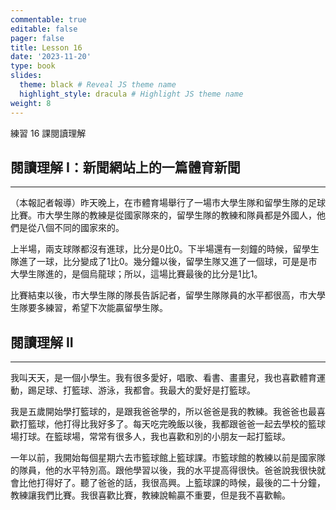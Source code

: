 ```yaml
---
commentable: true
editable: false
pager: false
title: Lesson 16
date: '2023-11-20'
type: book
slides:
  theme: black # Reveal JS theme name
  highlight_style: dracula # Highlight JS theme name
weight: 8
---
```


練習 16 課閱讀理解

<!--more-->

## 閱讀理解 I：新聞網站上的一篇體育新聞
---

（本報記者報導）昨天晚上，在市體育場舉行了一場市大學生隊和留學生隊的足球比賽。市大學生隊的教練是從國家隊來的，留學生隊的教練和隊員都是外國人，他們是從八個不同的國家來的。

上半場，兩支球隊都沒有進球，比分是0比0。下半場還有一刻鐘的時候，留學生隊進了一球，比分變成了1比0。幾分鐘以後，留學生隊又進了一個球，可是是市大學生隊進的，是個烏龍球；所以，這場比賽最後的比分是1比1。

比賽結束以後，市大學生隊的隊長告訴記者，留學生隊隊員的水平都很高，市大學生隊要多練習，希望下次能贏留學生隊。



## 閱讀理解 II
---

我叫天天，是一個小學生。我有很多愛好，唱歌、看書、畫畫兒，我也喜歡體育運動，踢足球、打籃球、游泳，我都會。我最大的愛好是打籃球。

我是五歲開始學打籃球的，是跟我爸爸學的，所以爸爸是我的教練。我爸爸也最喜歡打籃球，他打得比我好多了。每天吃完晚飯以後，我都跟爸爸一起去學校的籃球場打球。在籃球場，常常有很多人，我也喜歡和別的小朋友一起打籃球。

一年以前，我開始每個星期六去市籃球館上籃球課。市籃球館的教練以前是國家隊的隊員，他的水平特別高。跟他學習以後，我的水平提高得很快。爸爸說我很快就會比他打得好了。聽了爸爸的話，我很高興。上籃球課的時候，最後的二十分鐘，教練讓我們比賽。我很喜歡比賽，教練說輸贏不重要，但是我不喜歡輸。


